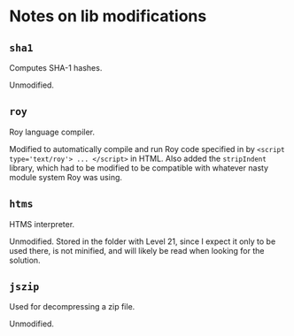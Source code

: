 # Notes on lib modifications

## `sha1`

Computes SHA-1 hashes.

Unmodified.

## `roy`

Roy language compiler.

Modified to automatically compile and run Roy code specified in by
`<script type='text/roy'> ... </script>` in HTML. Also added the `stripIndent`
library, which had to be modified to be compatible with whatever nasty module
system Roy was using.

## `htms`

HTMS interpreter.

Unmodified. Stored in the folder with Level 21, since I expect it only to be
used there, is not minified, and will likely be read when looking for the
solution.

## `jszip`

Used for decompressing a zip file.

Unmodified.
